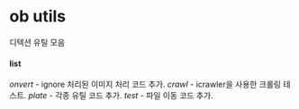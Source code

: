 # ob utils
디텍션 유틸 모음

#### list
*onvert* - ignore 처리된 이미지 처리 코드 추가.
*crawl* - icrawler을 사용한 크롤링 테스트.
*plate* - 각종 유틸 코드 추가.
*test* - 파일 이동 코드 추가.
